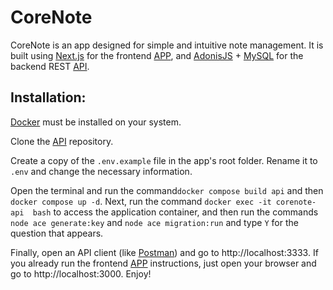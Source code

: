# CoreNote

CoreNote is an app designed for simple and intuitive note management. It is built using [Next.js](https://nextjs.org/) for the frontend [APP](https://github.com/iuryveloso/corelab-web-challenge), and [AdonisJS](https://adonisjs.com/) + [MySQL](https://www.mysql.com/) for the backend REST [API](https://github.com/iuryveloso/corelab-api-challenge).

## Installation:

[Docker](https://www.docker.com/) must be installed on your system.

Clone the [API](https://github.com/iuryveloso/corelab-api-challenge) repository.

Create a copy of the `.env.example` file in the app's root folder. Rename it to `.env` and change the necessary information.

Open the terminal and run the command`docker compose build api` and then `docker compose up -d`. Next, run the command `docker exec -it corenote-api  bash` to access the application container, and then run the commands `node ace generate:key` and `node ace migration:run` and type `Y` for the question that appears.

Finally, open an API client (like [Postman](https://www.postman.com/)) and go to http://localhost:3333. If you already run the frontend [APP](https://github.com/iuryveloso/corelab-web-challenge) instructions, just open your browser and go to http://localhost:3000. Enjoy!
